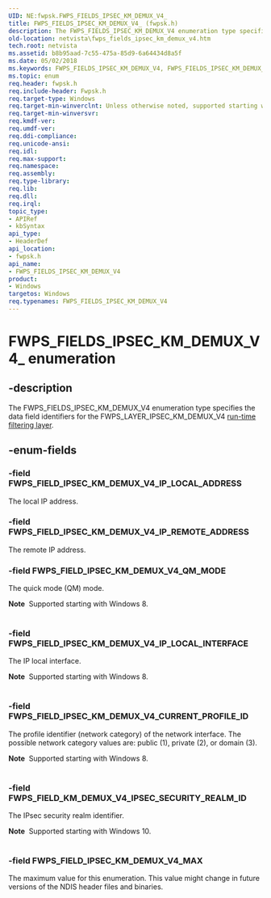 ```yaml
---
UID: NE:fwpsk.FWPS_FIELDS_IPSEC_KM_DEMUX_V4_
title: FWPS_FIELDS_IPSEC_KM_DEMUX_V4_ (fwpsk.h)
description: The FWPS_FIELDS_IPSEC_KM_DEMUX_V4 enumeration type specifies the data field identifiers for the FWPS_LAYER_IPSEC_KM_DEMUX_V4 run-time filtering layer.
old-location: netvista\fwps_fields_ipsec_km_demux_v4.htm
tech.root: netvista
ms.assetid: b8b95aad-7c55-475a-85d9-6a64434d8a5f
ms.date: 05/02/2018
ms.keywords: FWPS_FIELDS_IPSEC_KM_DEMUX_V4, FWPS_FIELDS_IPSEC_KM_DEMUX_V4 enumeration [Network Drivers Starting with Windows Vista], FWPS_FIELDS_IPSEC_KM_DEMUX_V4_, FWPS_FIELD_IPSEC_KM_DEMUX_V4_CURRENT_PROFILE_ID, FWPS_FIELD_IPSEC_KM_DEMUX_V4_IP_LOCAL_ADDRESS, FWPS_FIELD_IPSEC_KM_DEMUX_V4_IP_LOCAL_INTERFACE, FWPS_FIELD_IPSEC_KM_DEMUX_V4_IP_REMOTE_ADDRESS, FWPS_FIELD_IPSEC_KM_DEMUX_V4_MAX, FWPS_FIELD_IPSEC_KM_DEMUX_V4_QM_MODE, fwpsk/FWPS_FIELDS_IPSEC_KM_DEMUX_V4, fwpsk/FWPS_FIELD_IPSEC_KM_DEMUX_V4_CURRENT_PROFILE_ID, fwpsk/FWPS_FIELD_IPSEC_KM_DEMUX_V4_IP_LOCAL_ADDRESS, fwpsk/FWPS_FIELD_IPSEC_KM_DEMUX_V4_IP_LOCAL_INTERFACE, fwpsk/FWPS_FIELD_IPSEC_KM_DEMUX_V4_IP_REMOTE_ADDRESS, fwpsk/FWPS_FIELD_IPSEC_KM_DEMUX_V4_MAX, fwpsk/FWPS_FIELD_IPSEC_KM_DEMUX_V4_QM_MODE, netvista.fwps_fields_ipsec_km_demux_v4, wfp_ref_5_const_3_data_fields_78a7198a-9122-420b-a45d-9b82cbfb16fb.xml
ms.topic: enum
req.header: fwpsk.h
req.include-header: Fwpsk.h
req.target-type: Windows
req.target-min-winverclnt: Unless otherwise noted, supported starting with Windows Vista.
req.target-min-winversvr: 
req.kmdf-ver: 
req.umdf-ver: 
req.ddi-compliance: 
req.unicode-ansi: 
req.idl: 
req.max-support: 
req.namespace: 
req.assembly: 
req.type-library: 
req.lib: 
req.dll: 
req.irql: 
topic_type:
- APIRef
- kbSyntax
api_type:
- HeaderDef
api_location:
- fwpsk.h
api_name:
- FWPS_FIELDS_IPSEC_KM_DEMUX_V4
product:
- Windows
targetos: Windows
req.typenames: FWPS_FIELDS_IPSEC_KM_DEMUX_V4
---
```


# FWPS_FIELDS_IPSEC_KM_DEMUX_V4_ enumeration


## -description


The FWPS_FIELDS_IPSEC_KM_DEMUX_V4 enumeration type specifies the data field identifiers for the
  FWPS_LAYER_IPSEC_KM_DEMUX_V4 
  <a href="https://msdn.microsoft.com/library/windows/desktop/aa366492">run-time filtering layer</a>.


## -enum-fields




### -field FWPS_FIELD_IPSEC_KM_DEMUX_V4_IP_LOCAL_ADDRESS

The local IP address.


### -field FWPS_FIELD_IPSEC_KM_DEMUX_V4_IP_REMOTE_ADDRESS

The remote IP address.


### -field FWPS_FIELD_IPSEC_KM_DEMUX_V4_QM_MODE

The quick mode (QM) mode.
     

<div class="alert"><b>Note</b>  Supported starting with Windows 8.</div>
<div> </div>

### -field FWPS_FIELD_IPSEC_KM_DEMUX_V4_IP_LOCAL_INTERFACE

The IP local interface.
     

<div class="alert"><b>Note</b>  Supported starting with Windows 8.</div>
<div> </div>

### -field FWPS_FIELD_IPSEC_KM_DEMUX_V4_CURRENT_PROFILE_ID

The profile identifier (network category) of the network interface. The possible network category values are: public (1), private (2), or domain (3). 



<div class="alert"><b>Note</b>  Supported starting with Windows 8.</div>
<div> </div>

### -field FWPS_FIELD_KM_DEMUX_V4_IPSEC_SECURITY_REALM_ID

The IPsec security realm identifier.

<div class="alert"><b>Note</b>  Supported starting with Windows 10.</div>
<div> </div>

### -field FWPS_FIELD_IPSEC_KM_DEMUX_V4_MAX

The maximum value for this enumeration. This value might change in future versions of the NDIS
     header files and binaries.

